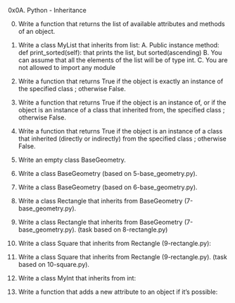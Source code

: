 0x0A. Python - Inheritance

0. Write a function that returns the list of available attributes and methods of an object.

1. Write a class MyList that inherits from list:
   A. Public instance method: def print_sorted(self): that prints the list, but sorted(ascending)
   B. You can assume that all the elements of the list will be of type int.
   C. You are not allowed to import any module

2. Write a function that returns True if the object is exactly an instance of the specified class ; otherwise False.

3. Write a function that returns True if the object is an instance of, or if the object is an instance of a class that inherited from, the specified class ; otherwise False.

4. Write a function that returns True if the object is an instance of a class that inherited (directly or indirectly) from the specified class ; otherwise False.

5. Write an empty class BaseGeometry.

6. Write a class BaseGeometry (based on 5-base_geometry.py).

7. Write a class BaseGeometry (based on 6-base_geometry.py).

8. Write a class Rectangle that inherits from BaseGeometry (7-base_geometry.py).

9. Write a class Rectangle that inherits from BaseGeometry (7-base_geometry.py). (task based on 8-rectangle.py)

10. Write a class Square that inherits from Rectangle (9-rectangle.py):

11. Write a class Square that inherits from Rectangle (9-rectangle.py). (task based on 10-square.py).

12. Write a class MyInt that inherits from int:

13. Write a function that adds a new attribute to an object if it’s possible:


